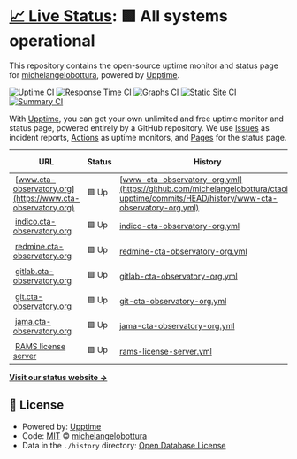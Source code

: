 # [📈 Live Status](https://upptime.cta-observatory.org): <!--live status--> **🟩 All systems operational**

This repository contains the open-source uptime monitor and status page for [michelangelobottura](https://upptime.cta-observatory.org), powered by [Upptime](https://github.com/upptime/upptime).

[![Uptime CI](https://github.com/michelangelobottura/ctaoit-upptime/workflows/Uptime%20CI/badge.svg)](https://github.com/michelangelobottura/ctaoit-upptime/actions?query=workflow%3A%22Uptime+CI%22)
[![Response Time CI](https://github.com/michelangelobottura/ctaoit-upptime/workflows/Response%20Time%20CI/badge.svg)](https://github.com/michelangelobottura/ctaoit-upptime/actions?query=workflow%3A%22Response+Time+CI%22)
[![Graphs CI](https://github.com/michelangelobottura/ctaoit-upptime/workflows/Graphs%20CI/badge.svg)](https://github.com/michelangelobottura/ctaoit-upptime/actions?query=workflow%3A%22Graphs+CI%22)
[![Static Site CI](https://github.com/michelangelobottura/ctaoit-upptime/workflows/Static%20Site%20CI/badge.svg)](https://github.com/michelangelobottura/ctaoit-upptime/actions?query=workflow%3A%22Static+Site+CI%22)
[![Summary CI](https://github.com/michelangelobottura/ctaoit-upptime/workflows/Summary%20CI/badge.svg)](https://github.com/michelangelobottura/ctaoit-upptime/actions?query=workflow%3A%22Summary+CI%22)

With [Upptime](https://upptime.js.org), you can get your own unlimited and free uptime monitor and status page, powered entirely by a GitHub repository. We use [Issues](https://github.com/michelangelobottura/ctaoit-upptime/issues) as incident reports, [Actions](https://github.com/michelangelobottura/ctaoit-upptime/actions) as uptime monitors, and [Pages](https://upptime.cta-observatory.org) for the status page.

<!--start: status pages-->
<!-- This summary is generated by Upptime (https://github.com/upptime/upptime) -->
<!-- Do not edit this manually, your changes will be overwritten -->
<!-- prettier-ignore -->
| URL | Status | History | Response Time | Uptime |
| --- | ------ | ------- | ------------- | ------ |
| <img alt="" src="https://icons.duckduckgo.com/ip3/www.cta-observatory.org.ico" height="13"> [www.cta-observatory.org](https://www.cta-observatory.org) | 🟩 Up | [www-cta-observatory-org.yml](https://github.com/michelangelobottura/ctaoit-upptime/commits/HEAD/history/www-cta-observatory-org.yml) | <details><summary><img alt="Response time graph" src="./graphs/www-cta-observatory-org/response-time-week.png" height="20"> 1022ms</summary><br><a href="https://upptime.cta-observatory.org/history/www-cta-observatory-org"><img alt="Response time 1067" src="https://img.shields.io/endpoint?url=https%3A%2F%2Fraw.githubusercontent.com%2Fmichelangelobottura%2Fctaoit-upptime%2FHEAD%2Fapi%2Fwww-cta-observatory-org%2Fresponse-time.json"></a><br><a href="https://upptime.cta-observatory.org/history/www-cta-observatory-org"><img alt="24-hour response time 1463" src="https://img.shields.io/endpoint?url=https%3A%2F%2Fraw.githubusercontent.com%2Fmichelangelobottura%2Fctaoit-upptime%2FHEAD%2Fapi%2Fwww-cta-observatory-org%2Fresponse-time-day.json"></a><br><a href="https://upptime.cta-observatory.org/history/www-cta-observatory-org"><img alt="7-day response time 1022" src="https://img.shields.io/endpoint?url=https%3A%2F%2Fraw.githubusercontent.com%2Fmichelangelobottura%2Fctaoit-upptime%2FHEAD%2Fapi%2Fwww-cta-observatory-org%2Fresponse-time-week.json"></a><br><a href="https://upptime.cta-observatory.org/history/www-cta-observatory-org"><img alt="30-day response time 1038" src="https://img.shields.io/endpoint?url=https%3A%2F%2Fraw.githubusercontent.com%2Fmichelangelobottura%2Fctaoit-upptime%2FHEAD%2Fapi%2Fwww-cta-observatory-org%2Fresponse-time-month.json"></a><br><a href="https://upptime.cta-observatory.org/history/www-cta-observatory-org"><img alt="1-year response time 1067" src="https://img.shields.io/endpoint?url=https%3A%2F%2Fraw.githubusercontent.com%2Fmichelangelobottura%2Fctaoit-upptime%2FHEAD%2Fapi%2Fwww-cta-observatory-org%2Fresponse-time-year.json"></a></details> | <details><summary><a href="https://upptime.cta-observatory.org/history/www-cta-observatory-org">100.00%</a></summary><a href="https://upptime.cta-observatory.org/history/www-cta-observatory-org"><img alt="All-time uptime 99.95%" src="https://img.shields.io/endpoint?url=https%3A%2F%2Fraw.githubusercontent.com%2Fmichelangelobottura%2Fctaoit-upptime%2FHEAD%2Fapi%2Fwww-cta-observatory-org%2Fuptime.json"></a><br><a href="https://upptime.cta-observatory.org/history/www-cta-observatory-org"><img alt="24-hour uptime 100.00%" src="https://img.shields.io/endpoint?url=https%3A%2F%2Fraw.githubusercontent.com%2Fmichelangelobottura%2Fctaoit-upptime%2FHEAD%2Fapi%2Fwww-cta-observatory-org%2Fuptime-day.json"></a><br><a href="https://upptime.cta-observatory.org/history/www-cta-observatory-org"><img alt="7-day uptime 100.00%" src="https://img.shields.io/endpoint?url=https%3A%2F%2Fraw.githubusercontent.com%2Fmichelangelobottura%2Fctaoit-upptime%2FHEAD%2Fapi%2Fwww-cta-observatory-org%2Fuptime-week.json"></a><br><a href="https://upptime.cta-observatory.org/history/www-cta-observatory-org"><img alt="30-day uptime 100.00%" src="https://img.shields.io/endpoint?url=https%3A%2F%2Fraw.githubusercontent.com%2Fmichelangelobottura%2Fctaoit-upptime%2FHEAD%2Fapi%2Fwww-cta-observatory-org%2Fuptime-month.json"></a><br><a href="https://upptime.cta-observatory.org/history/www-cta-observatory-org"><img alt="1-year uptime 99.95%" src="https://img.shields.io/endpoint?url=https%3A%2F%2Fraw.githubusercontent.com%2Fmichelangelobottura%2Fctaoit-upptime%2FHEAD%2Fapi%2Fwww-cta-observatory-org%2Fuptime-year.json"></a></details>
| <img alt="" src="https://icons.duckduckgo.com/ip3/indico.cta-observatory.org.ico" height="13"> [indico.cta-observatory.org](https://indico.cta-observatory.org) | 🟩 Up | [indico-cta-observatory-org.yml](https://github.com/michelangelobottura/ctaoit-upptime/commits/HEAD/history/indico-cta-observatory-org.yml) | <details><summary><img alt="Response time graph" src="./graphs/indico-cta-observatory-org/response-time-week.png" height="20"> 816ms</summary><br><a href="https://upptime.cta-observatory.org/history/indico-cta-observatory-org"><img alt="Response time 874" src="https://img.shields.io/endpoint?url=https%3A%2F%2Fraw.githubusercontent.com%2Fmichelangelobottura%2Fctaoit-upptime%2FHEAD%2Fapi%2Findico-cta-observatory-org%2Fresponse-time.json"></a><br><a href="https://upptime.cta-observatory.org/history/indico-cta-observatory-org"><img alt="24-hour response time 987" src="https://img.shields.io/endpoint?url=https%3A%2F%2Fraw.githubusercontent.com%2Fmichelangelobottura%2Fctaoit-upptime%2FHEAD%2Fapi%2Findico-cta-observatory-org%2Fresponse-time-day.json"></a><br><a href="https://upptime.cta-observatory.org/history/indico-cta-observatory-org"><img alt="7-day response time 816" src="https://img.shields.io/endpoint?url=https%3A%2F%2Fraw.githubusercontent.com%2Fmichelangelobottura%2Fctaoit-upptime%2FHEAD%2Fapi%2Findico-cta-observatory-org%2Fresponse-time-week.json"></a><br><a href="https://upptime.cta-observatory.org/history/indico-cta-observatory-org"><img alt="30-day response time 986" src="https://img.shields.io/endpoint?url=https%3A%2F%2Fraw.githubusercontent.com%2Fmichelangelobottura%2Fctaoit-upptime%2FHEAD%2Fapi%2Findico-cta-observatory-org%2Fresponse-time-month.json"></a><br><a href="https://upptime.cta-observatory.org/history/indico-cta-observatory-org"><img alt="1-year response time 874" src="https://img.shields.io/endpoint?url=https%3A%2F%2Fraw.githubusercontent.com%2Fmichelangelobottura%2Fctaoit-upptime%2FHEAD%2Fapi%2Findico-cta-observatory-org%2Fresponse-time-year.json"></a></details> | <details><summary><a href="https://upptime.cta-observatory.org/history/indico-cta-observatory-org">100.00%</a></summary><a href="https://upptime.cta-observatory.org/history/indico-cta-observatory-org"><img alt="All-time uptime 99.99%" src="https://img.shields.io/endpoint?url=https%3A%2F%2Fraw.githubusercontent.com%2Fmichelangelobottura%2Fctaoit-upptime%2FHEAD%2Fapi%2Findico-cta-observatory-org%2Fuptime.json"></a><br><a href="https://upptime.cta-observatory.org/history/indico-cta-observatory-org"><img alt="24-hour uptime 100.00%" src="https://img.shields.io/endpoint?url=https%3A%2F%2Fraw.githubusercontent.com%2Fmichelangelobottura%2Fctaoit-upptime%2FHEAD%2Fapi%2Findico-cta-observatory-org%2Fuptime-day.json"></a><br><a href="https://upptime.cta-observatory.org/history/indico-cta-observatory-org"><img alt="7-day uptime 100.00%" src="https://img.shields.io/endpoint?url=https%3A%2F%2Fraw.githubusercontent.com%2Fmichelangelobottura%2Fctaoit-upptime%2FHEAD%2Fapi%2Findico-cta-observatory-org%2Fuptime-week.json"></a><br><a href="https://upptime.cta-observatory.org/history/indico-cta-observatory-org"><img alt="30-day uptime 100.00%" src="https://img.shields.io/endpoint?url=https%3A%2F%2Fraw.githubusercontent.com%2Fmichelangelobottura%2Fctaoit-upptime%2FHEAD%2Fapi%2Findico-cta-observatory-org%2Fuptime-month.json"></a><br><a href="https://upptime.cta-observatory.org/history/indico-cta-observatory-org"><img alt="1-year uptime 99.99%" src="https://img.shields.io/endpoint?url=https%3A%2F%2Fraw.githubusercontent.com%2Fmichelangelobottura%2Fctaoit-upptime%2FHEAD%2Fapi%2Findico-cta-observatory-org%2Fuptime-year.json"></a></details>
| <img alt="" src="https://icons.duckduckgo.com/ip3/redmine.cta-observatory.org.ico" height="13"> [redmine.cta-observatory.org](https://redmine.cta-observatory.org) | 🟩 Up | [redmine-cta-observatory-org.yml](https://github.com/michelangelobottura/ctaoit-upptime/commits/HEAD/history/redmine-cta-observatory-org.yml) | <details><summary><img alt="Response time graph" src="./graphs/redmine-cta-observatory-org/response-time-week.png" height="20"> 2133ms</summary><br><a href="https://upptime.cta-observatory.org/history/redmine-cta-observatory-org"><img alt="Response time 2294" src="https://img.shields.io/endpoint?url=https%3A%2F%2Fraw.githubusercontent.com%2Fmichelangelobottura%2Fctaoit-upptime%2FHEAD%2Fapi%2Fredmine-cta-observatory-org%2Fresponse-time.json"></a><br><a href="https://upptime.cta-observatory.org/history/redmine-cta-observatory-org"><img alt="24-hour response time 2894" src="https://img.shields.io/endpoint?url=https%3A%2F%2Fraw.githubusercontent.com%2Fmichelangelobottura%2Fctaoit-upptime%2FHEAD%2Fapi%2Fredmine-cta-observatory-org%2Fresponse-time-day.json"></a><br><a href="https://upptime.cta-observatory.org/history/redmine-cta-observatory-org"><img alt="7-day response time 2133" src="https://img.shields.io/endpoint?url=https%3A%2F%2Fraw.githubusercontent.com%2Fmichelangelobottura%2Fctaoit-upptime%2FHEAD%2Fapi%2Fredmine-cta-observatory-org%2Fresponse-time-week.json"></a><br><a href="https://upptime.cta-observatory.org/history/redmine-cta-observatory-org"><img alt="30-day response time 2291" src="https://img.shields.io/endpoint?url=https%3A%2F%2Fraw.githubusercontent.com%2Fmichelangelobottura%2Fctaoit-upptime%2FHEAD%2Fapi%2Fredmine-cta-observatory-org%2Fresponse-time-month.json"></a><br><a href="https://upptime.cta-observatory.org/history/redmine-cta-observatory-org"><img alt="1-year response time 2294" src="https://img.shields.io/endpoint?url=https%3A%2F%2Fraw.githubusercontent.com%2Fmichelangelobottura%2Fctaoit-upptime%2FHEAD%2Fapi%2Fredmine-cta-observatory-org%2Fresponse-time-year.json"></a></details> | <details><summary><a href="https://upptime.cta-observatory.org/history/redmine-cta-observatory-org">100.00%</a></summary><a href="https://upptime.cta-observatory.org/history/redmine-cta-observatory-org"><img alt="All-time uptime 99.91%" src="https://img.shields.io/endpoint?url=https%3A%2F%2Fraw.githubusercontent.com%2Fmichelangelobottura%2Fctaoit-upptime%2FHEAD%2Fapi%2Fredmine-cta-observatory-org%2Fuptime.json"></a><br><a href="https://upptime.cta-observatory.org/history/redmine-cta-observatory-org"><img alt="24-hour uptime 100.00%" src="https://img.shields.io/endpoint?url=https%3A%2F%2Fraw.githubusercontent.com%2Fmichelangelobottura%2Fctaoit-upptime%2FHEAD%2Fapi%2Fredmine-cta-observatory-org%2Fuptime-day.json"></a><br><a href="https://upptime.cta-observatory.org/history/redmine-cta-observatory-org"><img alt="7-day uptime 100.00%" src="https://img.shields.io/endpoint?url=https%3A%2F%2Fraw.githubusercontent.com%2Fmichelangelobottura%2Fctaoit-upptime%2FHEAD%2Fapi%2Fredmine-cta-observatory-org%2Fuptime-week.json"></a><br><a href="https://upptime.cta-observatory.org/history/redmine-cta-observatory-org"><img alt="30-day uptime 99.82%" src="https://img.shields.io/endpoint?url=https%3A%2F%2Fraw.githubusercontent.com%2Fmichelangelobottura%2Fctaoit-upptime%2FHEAD%2Fapi%2Fredmine-cta-observatory-org%2Fuptime-month.json"></a><br><a href="https://upptime.cta-observatory.org/history/redmine-cta-observatory-org"><img alt="1-year uptime 99.91%" src="https://img.shields.io/endpoint?url=https%3A%2F%2Fraw.githubusercontent.com%2Fmichelangelobottura%2Fctaoit-upptime%2FHEAD%2Fapi%2Fredmine-cta-observatory-org%2Fuptime-year.json"></a></details>
| <img alt="" src="https://icons.duckduckgo.com/ip3/gitlab.cta-observatory.org.ico" height="13"> [gitlab.cta-observatory.org](https://gitlab.cta-observatory.org) | 🟩 Up | [gitlab-cta-observatory-org.yml](https://github.com/michelangelobottura/ctaoit-upptime/commits/HEAD/history/gitlab-cta-observatory-org.yml) | <details><summary><img alt="Response time graph" src="./graphs/gitlab-cta-observatory-org/response-time-week.png" height="20"> 1563ms</summary><br><a href="https://upptime.cta-observatory.org/history/gitlab-cta-observatory-org"><img alt="Response time 2535" src="https://img.shields.io/endpoint?url=https%3A%2F%2Fraw.githubusercontent.com%2Fmichelangelobottura%2Fctaoit-upptime%2FHEAD%2Fapi%2Fgitlab-cta-observatory-org%2Fresponse-time.json"></a><br><a href="https://upptime.cta-observatory.org/history/gitlab-cta-observatory-org"><img alt="24-hour response time 1643" src="https://img.shields.io/endpoint?url=https%3A%2F%2Fraw.githubusercontent.com%2Fmichelangelobottura%2Fctaoit-upptime%2FHEAD%2Fapi%2Fgitlab-cta-observatory-org%2Fresponse-time-day.json"></a><br><a href="https://upptime.cta-observatory.org/history/gitlab-cta-observatory-org"><img alt="7-day response time 1563" src="https://img.shields.io/endpoint?url=https%3A%2F%2Fraw.githubusercontent.com%2Fmichelangelobottura%2Fctaoit-upptime%2FHEAD%2Fapi%2Fgitlab-cta-observatory-org%2Fresponse-time-week.json"></a><br><a href="https://upptime.cta-observatory.org/history/gitlab-cta-observatory-org"><img alt="30-day response time 1428" src="https://img.shields.io/endpoint?url=https%3A%2F%2Fraw.githubusercontent.com%2Fmichelangelobottura%2Fctaoit-upptime%2FHEAD%2Fapi%2Fgitlab-cta-observatory-org%2Fresponse-time-month.json"></a><br><a href="https://upptime.cta-observatory.org/history/gitlab-cta-observatory-org"><img alt="1-year response time 2535" src="https://img.shields.io/endpoint?url=https%3A%2F%2Fraw.githubusercontent.com%2Fmichelangelobottura%2Fctaoit-upptime%2FHEAD%2Fapi%2Fgitlab-cta-observatory-org%2Fresponse-time-year.json"></a></details> | <details><summary><a href="https://upptime.cta-observatory.org/history/gitlab-cta-observatory-org">100.00%</a></summary><a href="https://upptime.cta-observatory.org/history/gitlab-cta-observatory-org"><img alt="All-time uptime 99.90%" src="https://img.shields.io/endpoint?url=https%3A%2F%2Fraw.githubusercontent.com%2Fmichelangelobottura%2Fctaoit-upptime%2FHEAD%2Fapi%2Fgitlab-cta-observatory-org%2Fuptime.json"></a><br><a href="https://upptime.cta-observatory.org/history/gitlab-cta-observatory-org"><img alt="24-hour uptime 100.00%" src="https://img.shields.io/endpoint?url=https%3A%2F%2Fraw.githubusercontent.com%2Fmichelangelobottura%2Fctaoit-upptime%2FHEAD%2Fapi%2Fgitlab-cta-observatory-org%2Fuptime-day.json"></a><br><a href="https://upptime.cta-observatory.org/history/gitlab-cta-observatory-org"><img alt="7-day uptime 100.00%" src="https://img.shields.io/endpoint?url=https%3A%2F%2Fraw.githubusercontent.com%2Fmichelangelobottura%2Fctaoit-upptime%2FHEAD%2Fapi%2Fgitlab-cta-observatory-org%2Fuptime-week.json"></a><br><a href="https://upptime.cta-observatory.org/history/gitlab-cta-observatory-org"><img alt="30-day uptime 99.92%" src="https://img.shields.io/endpoint?url=https%3A%2F%2Fraw.githubusercontent.com%2Fmichelangelobottura%2Fctaoit-upptime%2FHEAD%2Fapi%2Fgitlab-cta-observatory-org%2Fuptime-month.json"></a><br><a href="https://upptime.cta-observatory.org/history/gitlab-cta-observatory-org"><img alt="1-year uptime 99.90%" src="https://img.shields.io/endpoint?url=https%3A%2F%2Fraw.githubusercontent.com%2Fmichelangelobottura%2Fctaoit-upptime%2FHEAD%2Fapi%2Fgitlab-cta-observatory-org%2Fuptime-year.json"></a></details>
| <img alt="" src="https://icons.duckduckgo.com/ip3/git.cta-observatory.org.ico" height="13"> [git.cta-observatory.org](https://git.cta-observatory.org) | 🟩 Up | [git-cta-observatory-org.yml](https://github.com/michelangelobottura/ctaoit-upptime/commits/HEAD/history/git-cta-observatory-org.yml) | <details><summary><img alt="Response time graph" src="./graphs/git-cta-observatory-org/response-time-week.png" height="20"> 835ms</summary><br><a href="https://upptime.cta-observatory.org/history/git-cta-observatory-org"><img alt="Response time 844" src="https://img.shields.io/endpoint?url=https%3A%2F%2Fraw.githubusercontent.com%2Fmichelangelobottura%2Fctaoit-upptime%2FHEAD%2Fapi%2Fgit-cta-observatory-org%2Fresponse-time.json"></a><br><a href="https://upptime.cta-observatory.org/history/git-cta-observatory-org"><img alt="24-hour response time 1078" src="https://img.shields.io/endpoint?url=https%3A%2F%2Fraw.githubusercontent.com%2Fmichelangelobottura%2Fctaoit-upptime%2FHEAD%2Fapi%2Fgit-cta-observatory-org%2Fresponse-time-day.json"></a><br><a href="https://upptime.cta-observatory.org/history/git-cta-observatory-org"><img alt="7-day response time 835" src="https://img.shields.io/endpoint?url=https%3A%2F%2Fraw.githubusercontent.com%2Fmichelangelobottura%2Fctaoit-upptime%2FHEAD%2Fapi%2Fgit-cta-observatory-org%2Fresponse-time-week.json"></a><br><a href="https://upptime.cta-observatory.org/history/git-cta-observatory-org"><img alt="30-day response time 823" src="https://img.shields.io/endpoint?url=https%3A%2F%2Fraw.githubusercontent.com%2Fmichelangelobottura%2Fctaoit-upptime%2FHEAD%2Fapi%2Fgit-cta-observatory-org%2Fresponse-time-month.json"></a><br><a href="https://upptime.cta-observatory.org/history/git-cta-observatory-org"><img alt="1-year response time 844" src="https://img.shields.io/endpoint?url=https%3A%2F%2Fraw.githubusercontent.com%2Fmichelangelobottura%2Fctaoit-upptime%2FHEAD%2Fapi%2Fgit-cta-observatory-org%2Fresponse-time-year.json"></a></details> | <details><summary><a href="https://upptime.cta-observatory.org/history/git-cta-observatory-org">100.00%</a></summary><a href="https://upptime.cta-observatory.org/history/git-cta-observatory-org"><img alt="All-time uptime 97.51%" src="https://img.shields.io/endpoint?url=https%3A%2F%2Fraw.githubusercontent.com%2Fmichelangelobottura%2Fctaoit-upptime%2FHEAD%2Fapi%2Fgit-cta-observatory-org%2Fuptime.json"></a><br><a href="https://upptime.cta-observatory.org/history/git-cta-observatory-org"><img alt="24-hour uptime 100.00%" src="https://img.shields.io/endpoint?url=https%3A%2F%2Fraw.githubusercontent.com%2Fmichelangelobottura%2Fctaoit-upptime%2FHEAD%2Fapi%2Fgit-cta-observatory-org%2Fuptime-day.json"></a><br><a href="https://upptime.cta-observatory.org/history/git-cta-observatory-org"><img alt="7-day uptime 100.00%" src="https://img.shields.io/endpoint?url=https%3A%2F%2Fraw.githubusercontent.com%2Fmichelangelobottura%2Fctaoit-upptime%2FHEAD%2Fapi%2Fgit-cta-observatory-org%2Fuptime-week.json"></a><br><a href="https://upptime.cta-observatory.org/history/git-cta-observatory-org"><img alt="30-day uptime 100.00%" src="https://img.shields.io/endpoint?url=https%3A%2F%2Fraw.githubusercontent.com%2Fmichelangelobottura%2Fctaoit-upptime%2FHEAD%2Fapi%2Fgit-cta-observatory-org%2Fuptime-month.json"></a><br><a href="https://upptime.cta-observatory.org/history/git-cta-observatory-org"><img alt="1-year uptime 97.51%" src="https://img.shields.io/endpoint?url=https%3A%2F%2Fraw.githubusercontent.com%2Fmichelangelobottura%2Fctaoit-upptime%2FHEAD%2Fapi%2Fgit-cta-observatory-org%2Fuptime-year.json"></a></details>
| <img alt="" src="https://icons.duckduckgo.com/ip3/jama.cta-observatory.org.ico" height="13"> [jama.cta-observatory.org](https://jama.cta-observatory.org) | 🟩 Up | [jama-cta-observatory-org.yml](https://github.com/michelangelobottura/ctaoit-upptime/commits/HEAD/history/jama-cta-observatory-org.yml) | <details><summary><img alt="Response time graph" src="./graphs/jama-cta-observatory-org/response-time-week.png" height="20"> 808ms</summary><br><a href="https://upptime.cta-observatory.org/history/jama-cta-observatory-org"><img alt="Response time 966" src="https://img.shields.io/endpoint?url=https%3A%2F%2Fraw.githubusercontent.com%2Fmichelangelobottura%2Fctaoit-upptime%2FHEAD%2Fapi%2Fjama-cta-observatory-org%2Fresponse-time.json"></a><br><a href="https://upptime.cta-observatory.org/history/jama-cta-observatory-org"><img alt="24-hour response time 1016" src="https://img.shields.io/endpoint?url=https%3A%2F%2Fraw.githubusercontent.com%2Fmichelangelobottura%2Fctaoit-upptime%2FHEAD%2Fapi%2Fjama-cta-observatory-org%2Fresponse-time-day.json"></a><br><a href="https://upptime.cta-observatory.org/history/jama-cta-observatory-org"><img alt="7-day response time 808" src="https://img.shields.io/endpoint?url=https%3A%2F%2Fraw.githubusercontent.com%2Fmichelangelobottura%2Fctaoit-upptime%2FHEAD%2Fapi%2Fjama-cta-observatory-org%2Fresponse-time-week.json"></a><br><a href="https://upptime.cta-observatory.org/history/jama-cta-observatory-org"><img alt="30-day response time 878" src="https://img.shields.io/endpoint?url=https%3A%2F%2Fraw.githubusercontent.com%2Fmichelangelobottura%2Fctaoit-upptime%2FHEAD%2Fapi%2Fjama-cta-observatory-org%2Fresponse-time-month.json"></a><br><a href="https://upptime.cta-observatory.org/history/jama-cta-observatory-org"><img alt="1-year response time 966" src="https://img.shields.io/endpoint?url=https%3A%2F%2Fraw.githubusercontent.com%2Fmichelangelobottura%2Fctaoit-upptime%2FHEAD%2Fapi%2Fjama-cta-observatory-org%2Fresponse-time-year.json"></a></details> | <details><summary><a href="https://upptime.cta-observatory.org/history/jama-cta-observatory-org">100.00%</a></summary><a href="https://upptime.cta-observatory.org/history/jama-cta-observatory-org"><img alt="All-time uptime 97.50%" src="https://img.shields.io/endpoint?url=https%3A%2F%2Fraw.githubusercontent.com%2Fmichelangelobottura%2Fctaoit-upptime%2FHEAD%2Fapi%2Fjama-cta-observatory-org%2Fuptime.json"></a><br><a href="https://upptime.cta-observatory.org/history/jama-cta-observatory-org"><img alt="24-hour uptime 100.00%" src="https://img.shields.io/endpoint?url=https%3A%2F%2Fraw.githubusercontent.com%2Fmichelangelobottura%2Fctaoit-upptime%2FHEAD%2Fapi%2Fjama-cta-observatory-org%2Fuptime-day.json"></a><br><a href="https://upptime.cta-observatory.org/history/jama-cta-observatory-org"><img alt="7-day uptime 100.00%" src="https://img.shields.io/endpoint?url=https%3A%2F%2Fraw.githubusercontent.com%2Fmichelangelobottura%2Fctaoit-upptime%2FHEAD%2Fapi%2Fjama-cta-observatory-org%2Fuptime-week.json"></a><br><a href="https://upptime.cta-observatory.org/history/jama-cta-observatory-org"><img alt="30-day uptime 99.95%" src="https://img.shields.io/endpoint?url=https%3A%2F%2Fraw.githubusercontent.com%2Fmichelangelobottura%2Fctaoit-upptime%2FHEAD%2Fapi%2Fjama-cta-observatory-org%2Fuptime-month.json"></a><br><a href="https://upptime.cta-observatory.org/history/jama-cta-observatory-org"><img alt="1-year uptime 97.50%" src="https://img.shields.io/endpoint?url=https%3A%2F%2Fraw.githubusercontent.com%2Fmichelangelobottura%2Fctaoit-upptime%2FHEAD%2Fapi%2Fjama-cta-observatory-org%2Fuptime-year.json"></a></details>
| <img alt="" src="https://icons.duckduckgo.com/ip3/null.ico" height="13"> [RAMS license server](reliasoft.cta-observatory.org) | 🟩 Up | [rams-license-server.yml](https://github.com/michelangelobottura/ctaoit-upptime/commits/HEAD/history/rams-license-server.yml) | <details><summary><img alt="Response time graph" src="./graphs/rams-license-server/response-time-week.png" height="20"> 266ms</summary><br><a href="https://upptime.cta-observatory.org/history/rams-license-server"><img alt="Response time 263" src="https://img.shields.io/endpoint?url=https%3A%2F%2Fraw.githubusercontent.com%2Fmichelangelobottura%2Fctaoit-upptime%2FHEAD%2Fapi%2Frams-license-server%2Fresponse-time.json"></a><br><a href="https://upptime.cta-observatory.org/history/rams-license-server"><img alt="24-hour response time 276" src="https://img.shields.io/endpoint?url=https%3A%2F%2Fraw.githubusercontent.com%2Fmichelangelobottura%2Fctaoit-upptime%2FHEAD%2Fapi%2Frams-license-server%2Fresponse-time-day.json"></a><br><a href="https://upptime.cta-observatory.org/history/rams-license-server"><img alt="7-day response time 266" src="https://img.shields.io/endpoint?url=https%3A%2F%2Fraw.githubusercontent.com%2Fmichelangelobottura%2Fctaoit-upptime%2FHEAD%2Fapi%2Frams-license-server%2Fresponse-time-week.json"></a><br><a href="https://upptime.cta-observatory.org/history/rams-license-server"><img alt="30-day response time 254" src="https://img.shields.io/endpoint?url=https%3A%2F%2Fraw.githubusercontent.com%2Fmichelangelobottura%2Fctaoit-upptime%2FHEAD%2Fapi%2Frams-license-server%2Fresponse-time-month.json"></a><br><a href="https://upptime.cta-observatory.org/history/rams-license-server"><img alt="1-year response time 263" src="https://img.shields.io/endpoint?url=https%3A%2F%2Fraw.githubusercontent.com%2Fmichelangelobottura%2Fctaoit-upptime%2FHEAD%2Fapi%2Frams-license-server%2Fresponse-time-year.json"></a></details> | <details><summary><a href="https://upptime.cta-observatory.org/history/rams-license-server">100.00%</a></summary><a href="https://upptime.cta-observatory.org/history/rams-license-server"><img alt="All-time uptime 99.37%" src="https://img.shields.io/endpoint?url=https%3A%2F%2Fraw.githubusercontent.com%2Fmichelangelobottura%2Fctaoit-upptime%2FHEAD%2Fapi%2Frams-license-server%2Fuptime.json"></a><br><a href="https://upptime.cta-observatory.org/history/rams-license-server"><img alt="24-hour uptime 100.00%" src="https://img.shields.io/endpoint?url=https%3A%2F%2Fraw.githubusercontent.com%2Fmichelangelobottura%2Fctaoit-upptime%2FHEAD%2Fapi%2Frams-license-server%2Fuptime-day.json"></a><br><a href="https://upptime.cta-observatory.org/history/rams-license-server"><img alt="7-day uptime 100.00%" src="https://img.shields.io/endpoint?url=https%3A%2F%2Fraw.githubusercontent.com%2Fmichelangelobottura%2Fctaoit-upptime%2FHEAD%2Fapi%2Frams-license-server%2Fuptime-week.json"></a><br><a href="https://upptime.cta-observatory.org/history/rams-license-server"><img alt="30-day uptime 99.96%" src="https://img.shields.io/endpoint?url=https%3A%2F%2Fraw.githubusercontent.com%2Fmichelangelobottura%2Fctaoit-upptime%2FHEAD%2Fapi%2Frams-license-server%2Fuptime-month.json"></a><br><a href="https://upptime.cta-observatory.org/history/rams-license-server"><img alt="1-year uptime 99.37%" src="https://img.shields.io/endpoint?url=https%3A%2F%2Fraw.githubusercontent.com%2Fmichelangelobottura%2Fctaoit-upptime%2FHEAD%2Fapi%2Frams-license-server%2Fuptime-year.json"></a></details>

<!--end: status pages-->

[**Visit our status website →**](https://upptime.cta-observatory.org)

## 📄 License

- Powered by: [Upptime](https://github.com/upptime/upptime)
- Code: [MIT](./LICENSE) © [michelangelobottura](https://upptime.cta-observatory.org)
- Data in the `./history` directory: [Open Database License](https://opendatacommons.org/licenses/odbl/1-0/)
